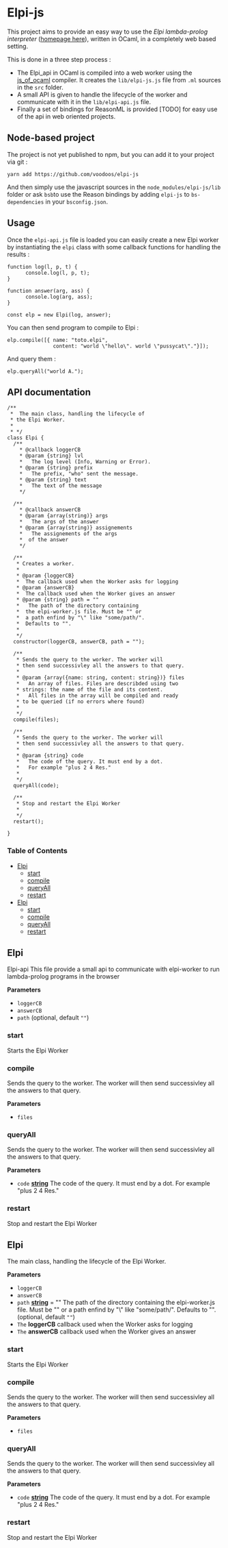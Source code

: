 # Elpi-js

This project aims to provide an easy way to use the *Elpi lambda-prolog interpreter* ([homepage here](https://github.com/LPCIC/elpi/)), written in OCaml, in a completely web based setting.

This is done in a three step process :

- The Elpi_api in OCaml is compiled into a web worker using the [js_of_ocaml]() compiler. It creates the `lib/elpi-js.js` file from `.ml` sources in the `src` folder.
- A small API is given to handle the lifecycle of the worker and communicate with it in the `lib/elpi-api.js` file.
- Finally a set of bindings for ReasonML is provided [TODO] for easy use of the api in web oriented projects.

## Node-based project
The project is not yet published to npm, but you can add it to your project via git :
```
yarn add https://github.com/voodoos/elpi-js
```

And then simply use the javascript sources in the `node_modules/elpi-js/lib` folder or ask `bsb`to use the Reason bindings by adding `elpi-js` to `bs-dependencies` in your `bsconfig.json`.

## Usage

Once the `elpi-api.js` file is loaded you can easily create a new Elpi worker by instantiating the `elpi` class with some callback functions for handling the results :
```
function log(l, p, t) { 
      console.log(l, p, t);
}

function answer(arg, ass) {
      console.log(arg, ass);
}

const elp = new Elpi(log, answer);
```

You can then send program to compile to Elpi :
```
elp.compile([{ name: "toto.elpi", 
               content: "world \"hello\". world \"pussycat\"."}]);
```

And query them :
```
elp.queryAll("world A.");
```

## API documentation

```
/**
 *  The main class, handling the lifecycle of
 * the Elpi Worker. 
 * 
 * */
class Elpi {
  /** 
    * @callback loggerCB
    * @param {string} lvl 
    *   The log level (Info, Warning or Error).
    * @param {string} prefix
    *   The prefix, "who" sent the message.
    * @param {string} text
    *   The text of the message
    */

  /** 
    * @callback answerCB
    * @param {array(string)} args 
    *   The args of the answer
    * @param {array(string)} assignements
    *   The assignements of the args
    *  of the answer
    */

  /**
   * Creates a worker.
   * 
   * @param {loggerCB}
   *  The callback used when the Worker asks for logging
   * @param {answerCB} 
   *  The callback used when the Worker gives an answer
   * @param {string} path = ""
   *   The path of the directory containing 
   *  the elpi-worker.js file. Must be "" or 
   *  a path enfind by "\" like "some/path/".
   *  Defaults to "".
   *
   */
  constructor(loggerCB, answerCB, path = "");

  /**
   * Sends the query to the worker. The worker will
   * then send successivley all the answers to that query.
   * 
   * @param {array({name: string, content: string})} files
   *   An array of files. Files are describded using two
   * strings: the name of the file and its content.
   *   All files in the array will be compiled and ready
   * to be queried (if no errors where found)
   * 
   */
  compile(files);

  /**
   * Sends the query to the worker. The worker will
   * then send successivley all the answers to that query.
   * 
   * @param {string} code
   *   The code of the query. It must end by a dot.
   *   For example "plus 2 4 Res."
   * 
   */
  queryAll(code);

  /**
   * Stop and restart the Elpi Worker
   * 
   */
  restart();
  
}

```

<!-- Generated by documentation.js. Update this documentation by updating the source code. -->

### Table of Contents

-   [Elpi][1]
    -   [start][2]
    -   [compile][3]
    -   [queryAll][4]
    -   [restart][5]
-   [Elpi][6]
    -   [start][7]
    -   [compile][8]
    -   [queryAll][9]
    -   [restart][10]

## Elpi

Elpi-api
This file provide a small api to communicate
with elpi-worker to run lambda-prolog programs
in the browser

**Parameters**

-   `loggerCB`  
-   `answerCB`  
-   `path`   (optional, default `""`)

### start

Starts the Elpi Worker

### compile

Sends the query to the worker. The worker will
then send successivley all the answers to that query.

**Parameters**

-   `files`  

### queryAll

Sends the query to the worker. The worker will
then send successivley all the answers to that query.

**Parameters**

-   `code` **[string][11]** The code of the query. It must end by a dot.
      For example "plus 2 4 Res."

### restart

Stop and restart the Elpi Worker

## Elpi

The main class, handling the lifecycle of
the Elpi Worker.

**Parameters**

-   `loggerCB`  
-   `answerCB`  
-   `path` **[string][11]** = ""
      The path of the directory containing 
     the elpi-worker.js file. Must be "" or 
     a path enfind by "\\" like "some/path/".
     Defaults to "". (optional, default `""`)
-   `The` **loggerCB** callback used when the Worker asks for logging
-   `The` **answerCB** callback used when the Worker gives an answer

### start

Starts the Elpi Worker

### compile

Sends the query to the worker. The worker will
then send successivley all the answers to that query.

**Parameters**

-   `files`  

### queryAll

Sends the query to the worker. The worker will
then send successivley all the answers to that query.

**Parameters**

-   `code` **[string][11]** The code of the query. It must end by a dot.
      For example "plus 2 4 Res."

### restart

Stop and restart the Elpi Worker

[1]: #elpi

[2]: #start

[3]: #compile

[4]: #queryall

[5]: #restart

[6]: #elpi-1

[7]: #start-1

[8]: #compile-1

[9]: #queryall-1

[10]: #restart-1

[11]: https://developer.mozilla.org/docs/Web/JavaScript/Reference/Global_Objects/String
